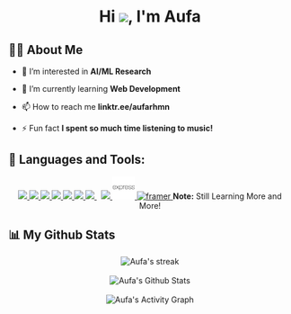 <h1 align="center">Hi <img src="https://raw.githubusercontent.com/MartinHeinz/MartinHeinz/master/wave.gif" width="30px">, I'm Aufa</h1>

## 🙋‍♂️ About Me

- 🔭 I’m interested in **AI/ML Research** 

- 🌱 I’m currently learning **Web Development**

- 📫 How to reach me **linktr.ee/aufarhmn**

- ⚡ Fun fact **I spent so much time listening to music!**

## 🚀 Languages and Tools:

<p align="center"> 
    <a href="https://www.cplusplus.com/" target="_blank"> <img src="https://upload.wikimedia.org/wikipedia/commons/thumb/1/18/C_Programming_Language.svg/1200px-C_Programming_Language.svg.png" style="width:40px"/> </a>
    <a href="https://www.cplusplus.com/" target="_blank"> <img src="https://glints.com/id/lowongan/wp-content/uploads/2021/01/c-commons-wikimedia-org.png" style="width:40px"/> </a>
    <a href="https://reactjs.org/" target="_blank"> <img src="https://img.icons8.com/color/48/000000/react-native.png"/> </a>
    <a href="https://www.w3.org/html/" target="_blank"> <img src="https://img.icons8.com/color/48/000000/html-5.png"/> </a> 
    <a href="https://www.w3schools.com/css/" target="_blank"> <img src="https://img.icons8.com/color/48/000000/css3.png"/> </a> 
    <a href="https://www.python.org" target="_blank"> <img src="https://img.icons8.com/color/48/000000/python.png"/> </a> 
    <a style="padding-right:8px;" href="https://nodejs.org" target="_blank"> <img src="https://img.icons8.com/color/48/000000/nodejs.png"/> </a>   
    <a href="https://git-scm.com/" target="_blank"> <img src="https://img.icons8.com/color/48/000000/git.png"/> </a> 
    <a href="https://expressjs.com" target="_blank"> <img src="https://raw.githubusercontent.com/devicons/devicon/master/icons/express/express-original-wordmark.svg" alt="express" width="40" height="40"/> </a>
    <a href="https://www.framer.com/motion/" target="_blank"> <img src="https://user-images.githubusercontent.com/38039349/60953119-d3c6f300-a2fc-11e9-9596-4978e5d52180.png" alt="framer" style="width:40px"/> </a>
<b>Note:</b> Still Learning More and More!
</p>

## 📊 My Github Stats

<p align="center">
    <img title="Streak Stats" alt="Aufa's streak" src="https://github-readme-streak-stats.herokuapp.com/?user=aufarhmn&theme=black-ice&hide_border=true&stroke=0000&background=060A0CD0"/>
    </a>
<br/>

<br/>
<img alt="Aufa's Github Stats" src="https://github-readme-stats.vercel.app/api?username=aufarhmn&show_icons=true&count_private=true&theme=react&hide_border=true&bg_color=0D1117" /></a>
<br/>

<br/>
<img alt="Aufa's Activity Graph" src="https://activity-graph.herokuapp.com/graph?username=aufarhmn&bg_color=0D1117&color=5BCDEC&line=5BCDEC&point=FFFFFF&hide_border=true" /></a>

</p>